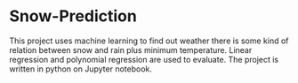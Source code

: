 # Snow-Prediction
This project uses machine learning to find out weather there is some kind of relation between snow and rain plus minimum temperature.
Linear regression and polynomial regression are used to evaluate.
The project is written in python on Jupyter notebook.
